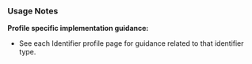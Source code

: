 ### Usage Notes

**Profile specific implementation guidance:**
- See each Identifier profile page for guidance related to that identifier type.
